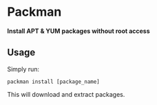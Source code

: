 # Packman
**Install APT & YUM packages without root access**

## Usage

Simply run:

    packman install [package_name]

This will download and extract packages.
